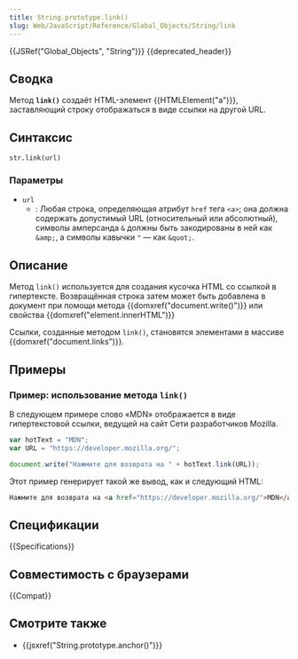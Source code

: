 ```yaml
---
title: String.prototype.link()
slug: Web/JavaScript/Reference/Global_Objects/String/link
---
```


{{JSRef("Global_Objects", "String")}} {{deprecated_header}}

## Сводка

Метод **`link()`** создаёт HTML-элемент {{HTMLElement("a")}}, заставляющий строку отображаться в виде ссылки на другой URL.

## Синтаксис

```
str.link(url)
```

### Параметры

- `url`
  - : Любая строка, определяющая атрибут `href` тега `<a>`; она должна содержать допустимый URL (относительный или абсолютный), символы амперсанда `&` должны быть закодированы в ней как `&amp;`, а символы кавычки `"` — как `&quot;`.

## Описание

Метод `link()` используется для создания кусочка HTML со ссылкой в гипертексте. Возвращённая строка затем может быть добавлена в документ при помощи метода {{domxref("document.write()")}} или свойства {{domxref("element.innerHTML")}}

Ссылки, созданные методом `link()`, становятся элементами в массиве {{domxref("document.links")}}.

## Примеры

### Пример: использование метода `link()`

В следующем примере слово «MDN» отображается в виде гипертекстовой ссылки, ведущей на сайт Сети разработчиков Mozilla.

```js
var hotText = "MDN";
var URL = "https://developer.mozilla.org/";

document.write("Нажмите для возврата на " + hotText.link(URL));
```

Этот пример генерирует такой же вывод, как и следующий HTML:

```html
Нажмите для возврата на <a href="https://developer.mozilla.org/">MDN</a>
```

## Спецификации

{{Specifications}}

## Совместимость с браузерами

{{Compat}}

## Смотрите также

- {{jsxref("String.prototype.anchor()")}}
